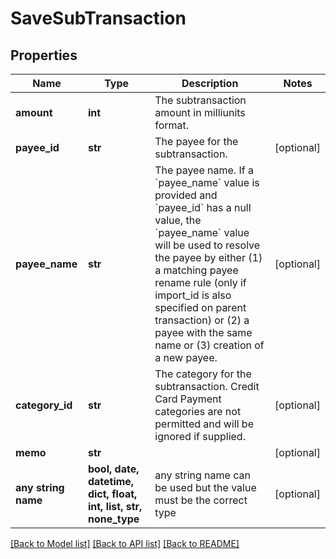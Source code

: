 # SaveSubTransaction


## Properties
Name | Type | Description | Notes
------------ | ------------- | ------------- | -------------
**amount** | **int** | The subtransaction amount in milliunits format. | 
**payee_id** | **str** | The payee for the subtransaction. | [optional] 
**payee_name** | **str** | The payee name.  If a &#x60;payee_name&#x60; value is provided and &#x60;payee_id&#x60; has a null value, the &#x60;payee_name&#x60; value will be used to resolve the payee by either (1) a matching payee rename rule (only if import_id is also specified on parent transaction) or (2) a payee with the same name or (3) creation of a new payee. | [optional] 
**category_id** | **str** | The category for the subtransaction.  Credit Card Payment categories are not permitted and will be ignored if supplied. | [optional] 
**memo** | **str** |  | [optional] 
**any string name** | **bool, date, datetime, dict, float, int, list, str, none_type** | any string name can be used but the value must be the correct type | [optional]

[[Back to Model list]](../README.md#documentation-for-models) [[Back to API list]](../README.md#documentation-for-api-endpoints) [[Back to README]](../README.md)


